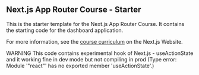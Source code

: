 ## Next.js App Router Course - Starter

This is the starter template for the Next.js App Router Course. It contains the starting code for the dashboard application.

For more information, see the [course curriculum](https://nextjs.org/learn) on the Next.js Website.

WARNING This code contains experimental hook of Next.js - useActionState  and  it working fine in dev mode  but not compiling in prod
(Type error: Module '"react"' has no exported member 'useActionState'.)
